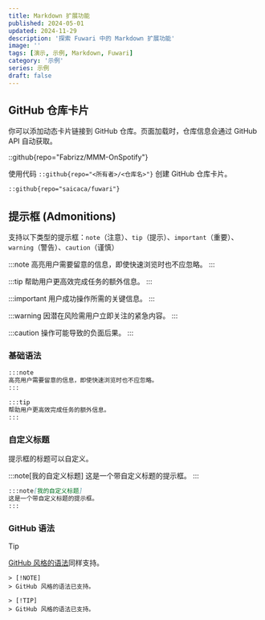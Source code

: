 ```yaml
---
title: Markdown 扩展功能
published: 2024-05-01
updated: 2024-11-29
description: '探索 Fuwari 中的 Markdown 扩展功能'
image: ''
tags: [演示, 示例, Markdown, Fuwari]
category: '示例'
series: 示例
draft: false 
---
```


## GitHub 仓库卡片
你可以添加动态卡片链接到 GitHub 仓库。页面加载时，仓库信息会通过 GitHub API 自动获取。

::github{repo="Fabrizz/MMM-OnSpotify"}

使用代码 `::github{repo="<所有者>/<仓库名>"}` 创建 GitHub 仓库卡片。

```markdown
::github{repo="saicaca/fuwari"}
```

## 提示框 (Admonitions)

支持以下类型的提示框：`note`（注意）、`tip`（提示）、`important`（重要）、`warning`（警告）、`caution`（谨慎）

:::note
高亮用户需要留意的信息，即使快速浏览时也不应忽略。
:::

:::tip
帮助用户更高效完成任务的额外信息。
:::

:::important
用户成功操作所需的关键信息。
:::

:::warning
因潜在风险需用户立即关注的紧急内容。
:::

:::caution
操作可能导致的负面后果。
:::

### 基础语法

```markdown
:::note
高亮用户需要留意的信息，即使快速浏览时也不应忽略。
:::

:::tip
帮助用户更高效完成任务的额外信息。
:::
```

### 自定义标题

提示框的标题可以自定义。

:::note[我的自定义标题]
这是一个带自定义标题的提示框。
:::

```markdown
:::note[我的自定义标题]
这是一个带自定义标题的提示框。
:::
```

### GitHub 语法

> [!TIP]
> [GitHub 风格的语法](https://github.com/orgs/community/discussions/16925)同样支持。

```
> [!NOTE]
> GitHub 风格的语法已支持。

> [!TIP]
> GitHub 风格的语法已支持。
```